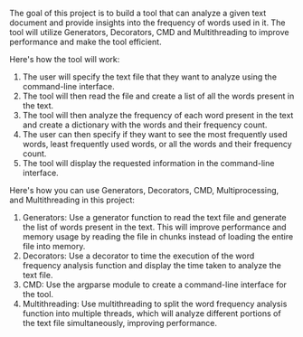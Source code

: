 The goal of this project is to build a tool that can analyze a given text document and provide insights into the frequency of words used in it. The tool will utilize Generators, Decorators, CMD and Multithreading to improve performance and make the tool efficient.

Here's how the tool will work:

1. The user will specify the text file that they want to analyze using the command-line interface.
2. The tool will then read the file and create a list of all the words present in the text.
3. The tool will then analyze the frequency of each word present in the text and create a dictionary with the words and their frequency count.
4. The user can then specify if they want to see the most frequently used words, least frequently used words, or all the words and their frequency count.
5. The tool will display the requested information in the command-line interface.

Here's how you can use Generators, Decorators, CMD, Multiprocessing, and Multithreading in this project:

1. Generators: Use a generator function to read the text file and generate the list of words present in the text. This will improve performance and memory usage by reading the file in chunks instead of loading the entire file into memory.
2. Decorators: Use a decorator to time the execution of the word frequency analysis function and display the time taken to analyze the text file.
3. CMD: Use the argparse module to create a command-line interface for the tool.
4. Multithreading: Use multithreading to split the word frequency analysis function into multiple threads, which will analyze different portions of the text file simultaneously, improving performance.